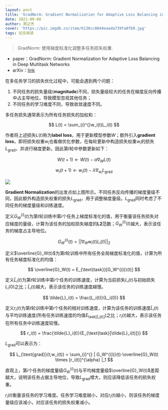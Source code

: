 ```yaml
---
layout: post
title: 'GradNorm: Gradient Normalization for Adaptive Loss Balancing in Deep Multitask Networks'
date: 2021-09-08
author: 郑之杰
cover: 'https://pic.imgdb.cn/item/6136cc8844eaada739fa0fb9.jpg'
tags: 论文阅读
---
```


> GradNorm: 使用梯度标准化调整多任务损失权重.

- paper：GradNorm: Gradient Normalization for Adaptive Loss Balancing in Deep Multitask Networks
- arXiv：[link](https://arxiv.org/abs/1711.02257)

在多任务学习的损失优化过程中，可能会遇到两个问题：
1. 不同任务的损失量级(**magnitude**)不同，损失量级较大的任务在梯度反向传播中占主导地位，导致模型忽视其他任务；
2. 不同任务的学习难度不同，导致收敛速度不同。

多任务损失通常表示为所有任务损失的加权和：

$$ L(t) = \sum_{i}^{}w_i(t)L_i(t) $$

作者将上述损失$L(t)$称为**label loss**，用于更新模型参数$W$；额外引入**gradient loss**，即将损失权重$w_i$也看做优化参数，在每轮更新中构造损失权重$w_i$的损失$L_{\text{grad}}$，并进行梯度更新。因此第$t$轮中参数更新如下：

$$ W(t+1) \gets W(t)-\alpha \nabla_{W}L(t) $$

$$ w_i(t+1) \gets w_i(t)-\lambda \nabla_{w_i}L_{\text{grad}} $$

![](https://pic.imgdb.cn/item/6136d5f444eaada73907c85d.jpg)

**Gradient Normalization**的出发点如上图所示。不同任务反向传播的梯度量级不同，因此额外构造损失权重的损失$L_{\text{grad}}$，用于调整梯度量级。$L_{\text{grad}}$同时考虑了不同任务的梯度量级和训练速度。

定义$G_W^{(i)}(t)$为第$t$轮训练中第$i$个任务上梯度标准化的值，用于衡量该任务损失对应梯度的量级，计算为该任务的加权损失梯度的**L2**范数；$G_W^{(i)}(t)$越大，表示该任务的梯度占主导地位。

$$ G_W^{(i)}(t) = || \nabla_W w_i(t)L_i(t) ||_2 $$

定义$\overline{G}_W(t)$为第$t$轮训练中所有任务全局梯度标准化的值，计算为所有任务梯度标准化的均值：

$$ \overline{G}_W(t) = E_{\text{task}}[G_W^{(i)}(t)] $$

定义$\tilde{L}_i(t)$为第$t$轮训练中第$i$个任务的训练速度，计算为当前损失$L_i(t)$与初始损失$L_i(0)$之比；$\tilde{L}_i(t)$越大，表示该任务的训练速度越慢。

$$ \tilde{L}_i(t) = \frac{L_i(t)}{L_i(0)} $$

定义$r_i(t)$为第$t$轮训练中第$i$个任务的相对训练速度，计算为该任务的训练速度$\tilde{L}_i(t)$与平均训练速度(所有任务训练速度的均值$E_{\text{task}[\tilde{L}_i(t)]}$)之比；$r_i(t)$越大，表示该任务在所有任务中训练速度较慢。

$$ r_i(t) = \frac{\tilde{L}_i(t)}{E_{\text{task}[\tilde{L}_i(t)]}} $$

$L_{\text{grad}}$可以表示为：

$$ L_{\text{grad}}(t;w_i(t)) = \sum_{i}^{} | G_W^{(i)}(t)-\overline{G}_W(t) \times [r_i(t)]^{\alpha} |_1 $$

直观上，第$i$个任务的梯度量级$G_W^{(i)}(t)$与平均梯度量级$\overline{G}_W(t)$差距越大，说明该任务占据主导地位，导致$L_{\text{grad}}$增大，则应该降低该任务的损失权重。

$r_i(t)$衡量该任务的学习难度。任务学习难度越小，对应$r_i(t)$越小，则该任务的梯度量级应该减小，对应该任务的损失权重减小。